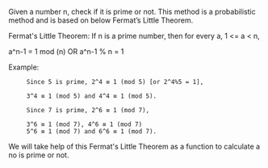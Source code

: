Given a number n, check if it is prime or not.  This method is a probabilistic method and is based on below Fermat’s Little Theorem.

Fermat's Little Theorem:
If n is a prime number, then for every a, 1 <= a < n,

a^n-1 = 1 mod (n)
 OR 
a^n-1 % n = 1 
 

Example:

         Since 5 is prime, 2^4 ≡ 1 (mod 5) [or 2^4%5 = 1],
         
         3^4 ≡ 1 (mod 5) and 4^4 ≡ 1 (mod 5). 

         Since 7 is prime, 2^6 ≡ 1 (mod 7),
         
         3^6 ≡ 1 (mod 7), 4^6 ≡ 1 (mod 7) 
         5^6 ≡ 1 (mod 7) and 6^6 ≡ 1 (mod 7).
         
We will take help of this Fermat's Little Theorem as a function to calculate a no is prime or not.         
